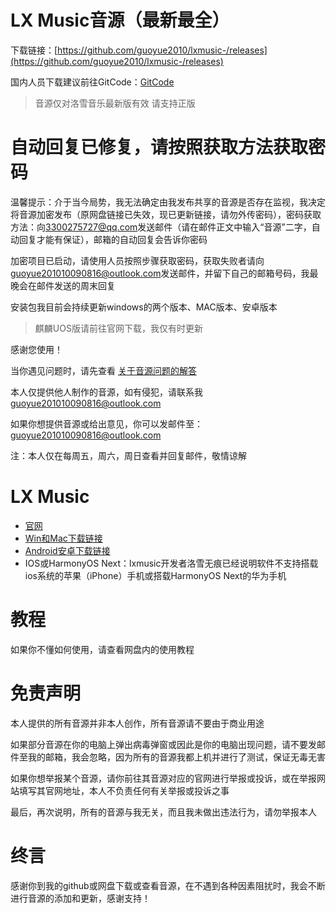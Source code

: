 # LX Music音源（最新最全）
下载链接：[https://github.com/guoyue2010/lxmusic-/releases](https://github.com/guoyue2010/lxmusic-/releases)

国内人员下载建议前往GitCode：[GitCode](https://gitcode.com/guoyue2010/lxmusic-)
> 音源仅对洛雪音乐最新版有效
> 请支持正版

# 自动回复已修复，请按照获取方法获取密码

温馨提示：介于当今局势，我无法确定由我发布共享的音源是否存在监视，我决定将音源加密发布（原网盘链接已失效，现已更新链接，请勿外传密码），密码获取方法：向[3300275727@qq.com](mailto:3300275727@qq.com)发送邮件（请在邮件正文中输入“音源”二字，自动回复才能有保证），邮箱的自动回复会告诉你密码

加密项目已启动，请使用人员按照步骤获取密码，获取失败者请向[guoyue201010090816@outlook.com](mailto:guoyue201010090816@outlook.com)发送邮件，并留下自己的邮箱号码，我最晚会在邮件发送的周末回复

安装包我目前会持续更新windows的两个版本、MAC版本、安卓版本
>麒麟UOS版请前往官网下载，我仅有时更新

感谢您使用！

当你遇见问题时，请先查看
[关于音源问题的解答](https://github.com/guoyue2010/lxmusic-/releases/tag/%E5%AF%B9%E4%BA%8E%E9%9F%B3%E6%BA%90%E9%97%AE%E9%A2%98%E7%9A%84%E8%A7%A3%E7%AD%94)

本人仅提供他人制作的音源，如有侵犯，请联系我 [guoyue201010090816@outlook.com](mailto:guoyue201010090816@outlook.com)

如果你想提供音源或给出意见，你可以发邮件至：
[guoyue201010090816@outlook.com](mailto:guoyue201010090816@outlook.com)

注：本人仅在每周五，周六，周日查看并回复邮件，敬情谅解

# LX Music
- [官网](https://lxmusic.toside.cn/)
- [Win和Mac下载链接](https://github.com/lyswhut/lx-music-desktop?tab=readme-ov-file#readme)
- [Android安卓下载链接](https://github.com/lyswhut/lx-music-mobile)
- IOS或HarmonyOS Next：lxmusic开发者洛雪无痕已经说明软件不支持搭载ios系统的苹果（iPhone）手机或搭载HarmonyOS Next的华为手机

# 教程
如果你不懂如何使用，请查看网盘内的使用教程

# 免责声明
本人提供的所有音源并非本人创作，所有音源请不要由于商业用途

如果部分音源在你的电脑上弹出病毒弹窗或因此是你的电脑出现问题，请不要发邮件至我的邮箱，我会忽略，因为所有的音源我都上机并进行了测试，保证无毒无害

如果你想举报某个音源，请你前往其音源对应的官网进行举报或投诉，或在举报网站填写其官网地址，本人不负责任何有关举报或投诉之事

最后，再次说明，所有的音源与我无关，而且我未做出违法行为，请勿举报本人

# 终言
感谢你到我的github或网盘下载或查看音源，在不遇到各种因素阻扰时，我会不断进行音源的添加和更新，感谢支持！
